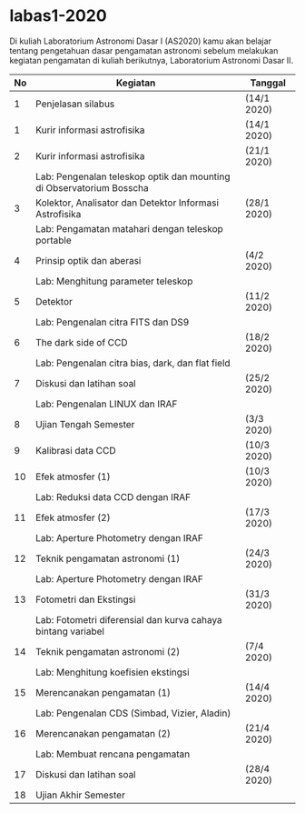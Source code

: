 # labas1-2020
Di kuliah Laboratorium Astronomi Dasar I (AS2020) kamu akan belajar tentang pengetahuan dasar pengamatan astronomi sebelum melakukan kegiatan pengamatan di kuliah berikutnya, Laboratorium Astronomi Dasar II. 


| No | Kegiatan                                                               | Tanggal     |
|----|------------------------------------------------------------------------|-------------|
| 1  | Penjelasan silabus                                                     | (14/1 2020) |
| 1  | Kurir informasi astrofisika                                            | (14/1 2020) |
| 2  | Kurir informasi astrofisika                                            | (21/1 2020) |
|    | Lab: Pengenalan teleskop optik dan   mounting di Observatorium Bosscha |             |
| 3  | Kolektor, Analisator dan Detektor Informasi Astrofisika                | (28/1 2020) |
|    | Lab: Pengamatan matahari dengan teleskop portable                      |             |
| 4  | Prinsip optik dan aberasi                                              | (4/2 2020)  |
|    | Lab: Menghitung parameter teleskop                                     |             |
| 5  | Detektor                                                               | (11/2 2020) |
|    | Lab: Pengenalan citra FITS dan DS9                                     |             |
| 6  | The dark side of CCD                                                   | (18/2 2020) |
|    | Lab: Pengenalan citra bias, dark, dan flat field                       |             |
| 7  | Diskusi dan latihan soal                                               | (25/2 2020) |
|    | Lab: Pengenalan LINUX dan IRAF                                         |             |
| 8  | Ujian Tengah Semester                                                  | (3/3 2020)  |
| 9  | Kalibrasi data CCD                                                     | (10/3 2020) |
| 10 | Efek atmosfer (1)                                                      | (10/3 2020) |
|    | Lab: Reduksi data CCD dengan IRAF                                      |             |
| 11 | Efek atmosfer (2)                                                      | (17/3 2020) |
|    | Lab: Aperture Photometry dengan IRAF                                   |             |
| 12 | Teknik pengamatan astronomi (1)                                        | (24/3 2020) |
|    | Lab: Aperture Photometry dengan IRAF                                   |             |
| 13 | Fotometri dan Ekstingsi                                                | (31/3 2020) |
|    | Lab: Fotometri diferensial dan kurva   cahaya bintang variabel         |             |
| 14 | Teknik pengamatan astronomi (2)                                        | (7/4 2020)  |
|    | Lab: Menghitung koefisien ekstingsi                                    |             |
| 15 | Merencanakan pengamatan (1)                                            | (14/4 2020) |
|    | Lab: Pengenalan CDS (Simbad, Vizier, Aladin)                           |             |
| 16 | Merencanakan pengamatan (2)                                            | (21/4 2020) |
|    | Lab: Membuat rencana pengamatan                                        |             |
| 17 | Diskusi dan latihan soal                                               | (28/4 2020) |
| 18 | Ujian Akhir Semester                                                   |             |

